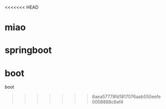 <<<<<<< HEAD
# miao
springboot
=======
# boot
boot
>>>>>>> 6aea57778fd1817076aab550eefe0008888c6ef4
